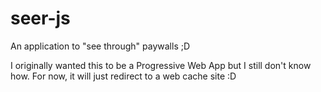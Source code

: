 # seer-js
An application to "see through" paywalls ;D

I originally wanted this to be a Progressive Web App but I still don't know how. For now, it will just redirect to a web cache site :D
